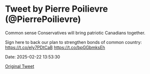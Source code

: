 # Tweet by Pierre Poilievre (@PierrePoilievre)

Common sense Conservatives will bring patriotic Canadians together. 

Sign here to back our plan to strengthen bonds of common country: https://t.co/eIy7PDtCaB https://t.co/bpGGbmksEh

Date: 2025-02-22 13:53:30

[Original Tweet](https://x.com/PierrePoilievre/status/1893298070676214064)
